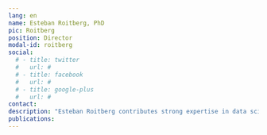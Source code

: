 ```yaml
---
lang: en
name: Esteban Roitberg, PhD
pic: Roitberg
position: Director
modal-id: roitberg
social:
  # - title: twitter
  #   url: #
  # - title: facebook
  #   url: #
  # - title: google-plus
  #   url: #
contact: 
description: "Esteban Roitberg contributes strong expertise in data science, specializing in the application of machine learning and deep learning techniques to environmental challenges. He also has experience in the financial sector and in applying artificial intelligence to healthcare problems. His Ph.D. research focused on near-real-time deforestation detection using optical remote sensing combined with advanced machine learning models. His current roles as Senior Data Scientist and consultant emphasize methodological rigor in data analysis and the practical application of machine learning approaches. As an Adjunct Professor in the Data Science program at UNSAM, he designed and launched the university’s first Introduction to Machine Learning course, creating the syllabus, lectures, and assignments from scratch—and is now doing the same for the Advanced Machine Learning course."
publications:
---
```

